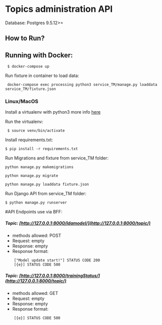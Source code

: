 # Topics administration API
Database: Postgres  9.5.12>=

## How to Run?

## Running with Docker:

``` $ docker-compose up```

Run fixture in container to load data:

``` docker-compose exec processing python3 service_TM/manage.py loaddata service_TM/fixture.json```


### Linux/MacOS

Install a virtualenv with python3 more info [here](https://rukbottoland.com/blog/tutorial-de-python-virtualenv/)


Run the virtualenv:

``` $ source venv/bin/activate```

Install requirements.txt:

``` $ pip install -r requirements.txt ```

Run Migrations and fixture from service_TM folder:

``` python manage.py makemigrations ```

``` python manage.py migrate ```

```python manage.py loaddata fixture.json```

Run Django API from service_TM folder:

``` $ python manage.py runserver ```


#API Endpoints use via BFF:

##### Topic: [http://127.0.0.1:8000/ldamodel/](http://127.0.0.1:8000/topic/)

- methods allowed: POST
- Request: empty
- Response: empty
- Response format:
``` 
    ["Model update start!"] STATUS CODE 200 
    [{e}] STATUS CODE 500
```

##### Topic: [http://127.0.0.1:8000/trainingStatus/](http://127.0.0.1:8000/topic/)

- methods allowed: GET
- Request: empty
- Response: empty
- Response format:
``` {"id":1,"is_training":false} STATUS CODE 200 
    [{e}] STATUS CODE 500
```

